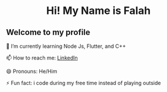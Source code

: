 <h1 align = "center">Hi! My Name is Falah</h1>
<h2> Welcome to my profile </h2>

<p>🌱 I’m currently learning Node Js, Flutter, and C++</p>
<p>📫 How to reach me: <a href="https://www.linkedin.com/in/falah-asyraf-darmawan-putra-4699b9207/">LinkedIn</a></p>
<p>😄 Pronouns: He/Him</p>
<p>⚡ Fun fact: i code during my free time instead of playing outside</p>

<!--
**DeepSyyy/DeepSyyy** is a ✨ _special_ ✨ repository because its `README.md` (this file) appears on your GitHub profile.

Here are some ideas to get you started:

- 🔭 I’m currently study at on telkom
- 🌱 I’m currently learning ...
- 👯 I’m looking to collaborate on ...
- 🤔 I’m looking for help with ...
- 💬 Ask me about ...
- 📫 How to reach me: ...
- 😄 Pronouns: ...
- ⚡ Fun fact: ...
-->
